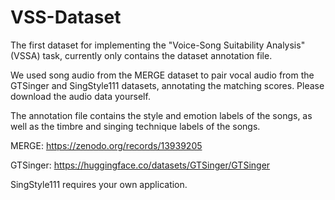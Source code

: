 # VSS-Dataset
The first dataset for implementing the "Voice-Song Suitability Analysis" (VSSA) task, currently only contains the dataset annotation file.

We used song audio from the MERGE dataset to pair vocal audio from the GTSinger and SingStyle111 datasets, annotating the matching scores. Please download the audio data yourself.

The annotation file contains the style and emotion labels of the songs, as well as the timbre and singing technique labels of the songs.

MERGE: https://zenodo.org/records/13939205

GTSinger: https://huggingface.co/datasets/GTSinger/GTSinger

SingStyle111 requires your own application.
